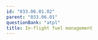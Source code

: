 ```yaml
---
id: "033.06.01.02"
parent: "033.06.01"
questionBank: "atpl"
title: In-flight fuel management
---
```

